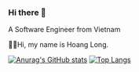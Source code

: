 ### Hi there 👋
A Software Engineer from Vietnam

👨‍🎓Hi, my name is Hoang Long. 





[![Anurag's GitHub stats](https://github-readme-stats.vercel.app/api?username=hoanglong2311)](https://github.com/anuraghazra/github-readme-stats)
[![Top Langs](https://github-readme-stats.vercel.app/api/top-langs/?username=hoanglong2311&layout=donut-vertical)](https://github.com/anuraghazra/github-readme-stats)
